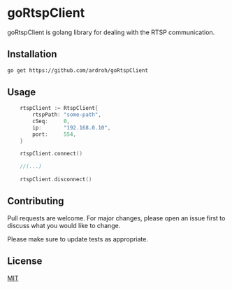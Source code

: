 # goRtspClient

goRtspClient is golang library for dealing with the RTSP communication.

## Installation

```bash
go get https://github.com/ardroh/goRtspClient
```

## Usage

```go
    rtspClient := RtspClient{
		rtspPath: "some-path",
		cSeq:     0,
		ip:       "192.168.0.10",
		port:     554,
    }

	rtspClient.connect()
    
    //(...)
    
    rtspClient.disconnect()
```

## Contributing
Pull requests are welcome. For major changes, please open an issue first to discuss what you would like to change.

Please make sure to update tests as appropriate.

## License
[MIT](https://choosealicense.com/licenses/mit/)